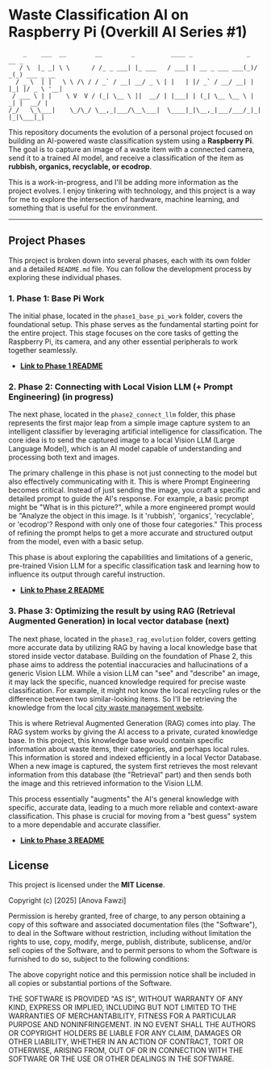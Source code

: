 # Waste Classification AI on Raspberry Pi (Overkill AI Series #1)

```
    _    ___  __        __        _          ____ _               _  __ _           
   / \  |_ _| \ \      / /_ _ ___| |_ ___   / ___| | __ _ ___ ___(_)/ _(_) ___ _ __ 
  / _ \  | |   \ \ /\ / / _` / __| __/ _ \ | |   | |/ _` / __/ __| | |_| |/ _ \ '__|
 / ___ \ | |    \ V  V / (_| \__ \ ||  __/ | |___| | (_| \__ \__ \ |  _| |  __/ |   
/_/   \_\___|    \_/\_/ \__,_|___/\__\___|  \____|_|\__,_|___/___/_|_| |_|\___|_|   
```

This repository documents the evolution of a personal project focused on building an AI-powered waste classification system using a **Raspberry Pi**. The goal is to capture an image of a waste item with a connected camera, send it to a trained AI model, and receive a classification of the item as **rubbish, organics, recyclable, or ecodrop**.

This is a work-in-progress, and I'll be adding more information as the project evolves. I enjoy tinkering with technology, and this project is a way for me to explore the intersection of hardware, machine learning, and something that is useful for the environment.

-----

## Project Phases

This project is broken down into several phases, each with its own folder and a detailed `README.md` file. You can follow the development process by exploring these individual phases.

### 1\. Phase 1: Base Pi Work

The initial phase, located in the `phase1_base_pi_work` folder, covers the foundational setup. This phase serves as the fundamental starting point for the entire project. This stage focuses on the core tasks of getting the Raspberry Pi, its camera, and any other essential peripherals to work together seamlessly.

  * **[Link to Phase 1 README](/phase1_base_pi_work/README.md)**

### 2\. Phase 2: Connecting with Local Vision LLM (+ Prompt Engineering) (in progress)

The next phase, located in the `phase2_connect_llm` folder, this phase represents the first major leap from a simple image capture system to an intelligent classifier by leveraging artificial intelligence for classification. The core idea is to send the captured image to a local Vision LLM (Large Language Model), which is an AI model capable of understanding and processing both text and images.

The primary challenge in this phase is not just connecting to the model but also effectively communicating with it. This is where Prompt Engineering becomes critical. Instead of just sending the image, you craft a specific and detailed prompt to guide the AI's response. For example, a basic prompt might be "What is in this picture?", while a more engineered prompt would be "Analyze the object in this image. Is it 'rubbish', 'organics', 'recyclable', or 'ecodrop'? Respond with only one of those four categories." This process of refining the prompt helps to get a more accurate and structured output from the model, even with a basic setup.

This phase is about exploring the capabilities and limitations of a generic, pre-trained Vision LLM for a specific classification task and learning how to influence its output through careful instruction.

  * **[Link to Phase 2 README](/phase2_connect_llm/README.md)**

### 3\. Phase 3: Optimizing the result by using RAG (Retrieval Augmented Generation) in local vector database (next)

The next phase, located in the `phase3_rag_evolution` folder, covers getting more accurate data by utilizing RAG by having a local knowledge base that stored inside vector database. Building on the foundation of Phase 2, this phase aims to address the potential inaccuracies and hallucinations of a generic Vision LLM. While a vision LLM can "see" and "describe" an image, it may lack the specific, nuanced knowledge required for precise waste classification. For example, it might not know the local recycling rules or the difference between two similar-looking items. So I'll be retrieving the knowledge from the local [city waste management website](https://ccc.govt.nz/services/rubbish-and-recycling/lookupitem).

This is where Retrieval Augmented Generation (RAG) comes into play. The RAG system works by giving the AI access to a private, curated knowledge base. In this project, this knowledge base would contain specific information about waste items, their categories, and perhaps local rules. This information is stored and indexed efficiently in a local Vector Database. When a new image is captured, the system first retrieves the most relevant information from this database (the "Retrieval" part) and then sends both the image and this retrieved information to the Vision LLM.

This process essentially "augments" the AI's general knowledge with specific, accurate data, leading to a much more reliable and context-aware classification. This phase is crucial for moving from a "best guess" system to a more dependable and accurate classifier.

  * **[Link to Phase 3 README](/phase3_rag_evolution/README.md)**

## License

This project is licensed under the **MIT License**.

Copyright (c) [2025] [Anova Fawzi]

Permission is hereby granted, free of charge, to any person obtaining a copy of this software and associated documentation files (the "Software"), to deal in the Software without restriction, including without limitation the rights to use, copy, modify, merge, publish, distribute, sublicense, and/or sell copies of the Software, and to permit persons to whom the Software is furnished to do so, subject to the following conditions:

The above copyright notice and this permission notice shall be included in all copies or substantial portions of the Software.

THE SOFTWARE IS PROVIDED "AS IS", WITHOUT WARRANTY OF ANY KIND, EXPRESS OR IMPLIED, INCLUDING BUT NOT LIMITED TO THE WARRANTIES OF MERCHANTABILITY, FITNESS FOR A PARTICULAR PURPOSE AND NONINFRINGEMENT. IN NO EVENT SHALL THE AUTHORS OR COPYRIGHT HOLDERS BE LIABLE FOR ANY CLAIM, DAMAGES OR OTHER LIABILITY, WHETHER IN AN ACTION OF CONTRACT, TORT OR OTHERWISE, ARISING FROM, OUT OF OR IN CONNECTION WITH THE SOFTWARE OR THE USE OR OTHER DEALINGS IN THE SOFTWARE.